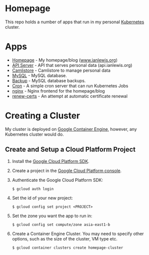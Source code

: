 # Homepage

This repo holds a number of apps that run in my personal
[Kubernetes](http://kubernetes.io/) cluster.

# Apps

- [Homepage](homepage/) - My homepage/blog (www.ianlewis.org)
- [API Server](api/) - API that serves personal data (api.ianlewis.org)
- [Camlistore](camlistore/) - Camlistore to manage personal data
- [MySQL](mysql/) - MySQL database.
- [Backup](backup/) - MySQL database backups.
- [Cron](cron/) - A simple cron server that can run Kubernetes Jobs
- [nginx](nginx/) - Nginx frontend for the homepage/blog
- [renew-certs](renew-certs/) - An attempt at automatic certificate renewal

# Creating a Cluster

My cluster is deployed on [Google Container
Engine](https://cloud.google.com/container-engine/), however, any Kubernetes
cluster would do.

## Create and Setup a Cloud Platform Project

1. Install the [Google Cloud Platform SDK](https://cloud.google.com/sdk/).
1. Create a project in the [Google Cloud Platform console](http://console.developers.google.com/).
1. Authenticate the Google Cloud Platform SDK:

    ```shell
    $ gcloud auth login
    ```

1. Set the id of your new project:

    ```shell
    $ gcloud config set project <PROJECT>
    ```

1. Set the zone you want the app to run in:

    ```shell
    $ gcloud config set compute/zone asia-east1-b
    ```

1. Create a Container Engine Cluster. You may need to specify other options,
   such as the size of the cluster, VM type etc.

    ```shell
    $ gcloud container clusters create homepage-cluster
    ```
